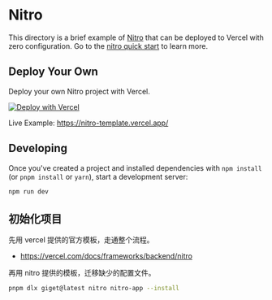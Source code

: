 # Nitro

This directory is a brief example of [Nitro](https://nitro.build/) that can be deployed to Vercel with zero configuration. Go to the [nitro quick start](https://nitro.unjs.io/guide#quick-start) to learn more.

## Deploy Your Own

Deploy your own Nitro project with Vercel.

[![Deploy with Vercel](https://vercel.com/button)](https://vercel.com/new/clone?repository-url=https://github.com/vercel/examples/tree/main/framework-boilerplates/nitro&template=nitro)

Live Example: https://nitro-template.vercel.app/

## Developing

Once you've created a project and installed dependencies with `npm install` (or `pnpm install` or `yarn`), start a development server:

```bash
npm run dev
```

## 初始化项目

先用 vercel 提供的官方模板，走通整个流程。

- https://vercel.com/docs/frameworks/backend/nitro

再用 nitro 提供的模板，迁移缺少的配置文件。

```bash
pnpm dlx giget@latest nitro nitro-app --install
```
